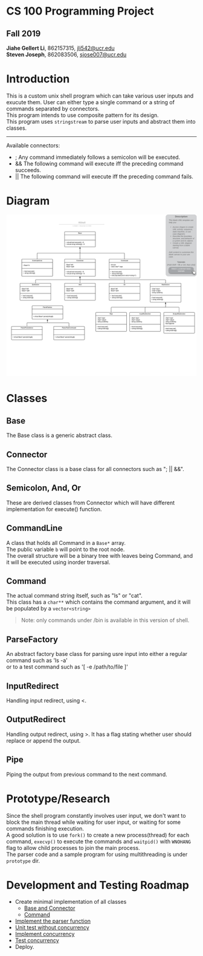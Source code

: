 # CS 100 Programming Project
## Fall 2019 <br>
**Jiahe Gellert Li**, 862157315, jli542@ucr.edu <br>
**Steven Joseph**, 862083506, sjose007@ucr.edu

# Introduction
This is a custom unix shell program which can take various user inputs and exucute them. User can either type a single command or a string of commands separated by connectors.<br>
This program intends to use composite pattern for its design.<br>
This program uses `stringstream` to parse user inputs and abstract them into classes.<br>

---

Available connectors:
- ; Any command immediately follows a semicolon will be executed.
- && The following command will execute iff the preceding command succeeds.
- || The following command will execute iff the preceding command fails.

# Diagram
![UML Diagram][uml_diagram]

# Classes
## Base
The Base class is a generic abstract class.

## Connector
The Connector class is a base class for all connectors such as "; || &&".

## Semicolon, And, Or
These are derived classes from Connector which will have different implementation for execute() function.

## CommandLine
A class that holds all Command in a `Base*` array.<br>
The public variable `b` will point to the root node.<br>
The overall structure will be a binary tree with leaves being Command, and it will be executed using inorder traversal.

## Command
The actual command string itself, such as "ls" or "cat". <br>
This class has a `char**` which contains the command argument, and it will be populated by a `vector<string>`
> Note: only commands under /bin is available in this version of shell.

## ParseFactory
An abstract factory base class for parsing usre input into either a regular command such as 'ls -a'<br>
or to a test command such as '[ -e /path/to/file ]'

## InputRedirect
Handling input redirect, using <. 

## OutputRedirect
Handling output redirect, using >. It has a flag stating whether user should replace or append the output.

## Pipe
Piping the output from previous command to the next command.


# Prototype/Research
Since the shell program constantly involves user input, we don't want to block the main thread while waiting for user input, or waiting for some commands finishing execution. <br>
A good solution is to use `fork()` to create a new process(thread) for each command, `execvp()` to execute the commands and `waitpid()` with `WNOHANG` flag to allow child processes to join the main process.<br>
The parser code and a sample program for using multithreading is under `prototype` dir.

# Development and Testing Roadmap
- Create minimal implementation of all classes
    - [Base and Connector](https://github.com/cs100/assignment-impromptu/issues/1)
    - [Command](https://github.com/cs100/assignment-impromptu/issues/2)
- [Implement the parser function](https://github.com/cs100/assignment-impromptu/issues/3)
- [Unit test without concurrency](https://github.com/cs100/assignment-impromptu/issues/4)
- [Implement concurrency](https://github.com/cs100/assignment-impromptu/issues/5)
- [Test concurrency](https://github.com/cs100/assignment-impromptu/issues/6)
- Deploy.

[uml_diagram]: ./images/RShell.png
